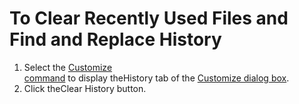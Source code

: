 # To Clear Recently Used Files and Find and Replace History

1. Select the [Customize \
command](../../cmd/tools/common_settings) to display theHistory tab of the [Customize dialog box](../../dlg/customize/index).
2. Click theClear History button.
